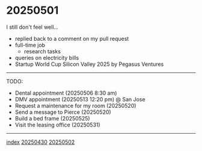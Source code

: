 <head><meta name="viewport" content="width=device-width, initial-scale=1.0, user-scalable=yes" /><meta charset="UTF-8"></head>

# 20250501

I still don't feel well...

- replied back to a comment on my pull request
- full-time job
	- research tasks
- queries on electricity bills
- Startup World Cup Silicon Valley 2025 by Pegasus Ventures

---

TODO:

- Dental appointment (20250506 8:30 am)
- DMV appointment (20250513 12:20 pm) @ San Jose
- Request a maintenance for my room (20250520)
- Send a message to Pierce (20250520)
- Build a bed frame (20250525)
- Visit the leasing office (20250531)

---

[index](../../index.html)
[20250430](../04/20250430.html)
[20250502](20250502.html)
